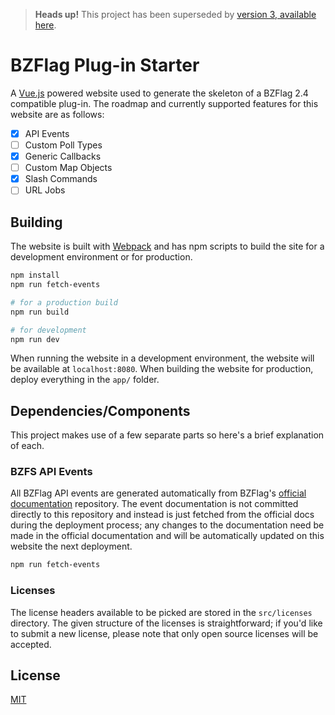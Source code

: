 > **Heads up!** This project has been superseded by [version 3, available here](https://github.com/allejo/bzflagPluginStarter3).

# BZFlag Plug-in Starter

A [Vue.js](https://vuejs.org/) powered website used to generate the skeleton of a BZFlag 2.4 compatible plug-in. The roadmap and currently supported features for this website are as follows:

- [x] API Events
- [ ] Custom Poll Types
- [x] Generic Callbacks
- [ ] Custom Map Objects
- [x] Slash Commands
- [ ] URL Jobs

## Building

The website is built with [Webpack](https://webpack.js.org/) and has npm scripts to build the site for a development environment or for production.

```bash
npm install
npm run fetch-events

# for a production build
npm run build

# for development
npm run dev
```

When running the website in a development environment, the website will be available at `localhost:8080`. When building the website for production, deploy everything in the `app/` folder.

## Dependencies/Components

This project makes use of a few separate parts so here's a brief explanation of each.

### BZFS API Events

All BZFlag API events are generated automatically from BZFlag's [official documentation](https://github.com/BZFlag-Dev/bzflag.org/tree/master/_documentation) repository. The event documentation is not committed directly to this repository and instead is just fetched from the official docs during the deployment process; any changes to the documentation need be made in the official documentation and will be automatically updated on this website the next deployment.

```bash
npm run fetch-events
```

### Licenses

The license headers available to be picked are stored in the `src/licenses` directory. The given structure of the licenses is straightforward; if you'd like to submit a new license, please note that only open source licenses will be accepted.

## License

[MIT](https://github.com/allejo/bzflagPluginStarter2/blob/master/LICENSE.md)
